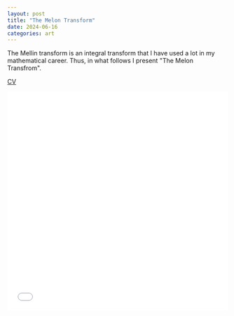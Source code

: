 ```yaml
---
layout: post
title: "The Melon Transform"
date: 2024-06-16
categories: art
---
```


The Mellin transform is an integral transform that I have used a lot in my mathematical career. Thus, in what follows I present "The Melon Transfrom".


<body>
	<p><a href="/files/The_Melon_Transform.pdf" target="_blank">CV</a></p>


  <embed src="/files/The_Melon_Transform.pdf" type="application/pdf" width="100%" height="500px" />
</body>
